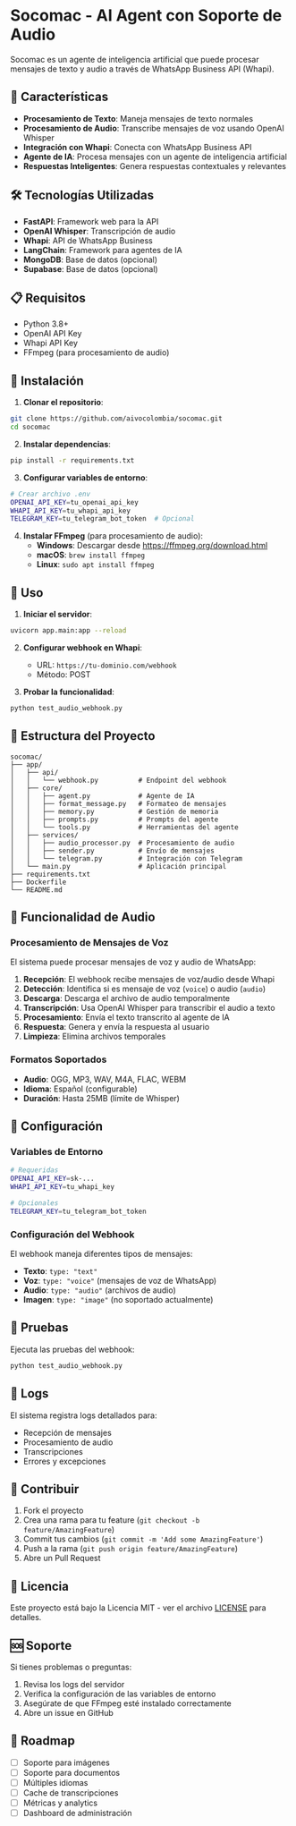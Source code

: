 # Socomac - AI Agent con Soporte de Audio

Socomac es un agente de inteligencia artificial que puede procesar mensajes de texto y audio a través de WhatsApp Business API (Whapi).

## 🚀 Características

- **Procesamiento de Texto**: Maneja mensajes de texto normales
- **Procesamiento de Audio**: Transcribe mensajes de voz usando OpenAI Whisper
- **Integración con Whapi**: Conecta con WhatsApp Business API
- **Agente de IA**: Procesa mensajes con un agente de inteligencia artificial
- **Respuestas Inteligentes**: Genera respuestas contextuales y relevantes

## 🛠️ Tecnologías Utilizadas

- **FastAPI**: Framework web para la API
- **OpenAI Whisper**: Transcripción de audio
- **Whapi**: API de WhatsApp Business
- **LangChain**: Framework para agentes de IA
- **MongoDB**: Base de datos (opcional)
- **Supabase**: Base de datos (opcional)

## 📋 Requisitos

- Python 3.8+
- OpenAI API Key
- Whapi API Key
- FFmpeg (para procesamiento de audio)

## 🔧 Instalación

1. **Clonar el repositorio**:
```bash
git clone https://github.com/aivocolombia/socomac.git
cd socomac
```

2. **Instalar dependencias**:
```bash
pip install -r requirements.txt
```

3. **Configurar variables de entorno**:
```bash
# Crear archivo .env
OPENAI_API_KEY=tu_openai_api_key
WHAPI_API_KEY=tu_whapi_api_key
TELEGRAM_KEY=tu_telegram_bot_token  # Opcional
```

4. **Instalar FFmpeg** (para procesamiento de audio):
   - **Windows**: Descargar desde https://ffmpeg.org/download.html
   - **macOS**: `brew install ffmpeg`
   - **Linux**: `sudo apt install ffmpeg`

## 🚀 Uso

1. **Iniciar el servidor**:
```bash
uvicorn app.main:app --reload
```

2. **Configurar webhook en Whapi**:
   - URL: `https://tu-dominio.com/webhook`
   - Método: POST

3. **Probar la funcionalidad**:
```bash
python test_audio_webhook.py
```

## 📁 Estructura del Proyecto

```
socomac/
├── app/
│   ├── api/
│   │   └── webhook.py          # Endpoint del webhook
│   ├── core/
│   │   ├── agent.py            # Agente de IA
│   │   ├── format_message.py   # Formateo de mensajes
│   │   ├── memory.py           # Gestión de memoria
│   │   ├── prompts.py          # Prompts del agente
│   │   └── tools.py            # Herramientas del agente
│   ├── services/
│   │   ├── audio_processor.py  # Procesamiento de audio
│   │   ├── sender.py           # Envío de mensajes
│   │   └── telegram.py         # Integración con Telegram
│   └── main.py                 # Aplicación principal
├── requirements.txt
├── Dockerfile
└── README.md
```

## 🎵 Funcionalidad de Audio

### Procesamiento de Mensajes de Voz

El sistema puede procesar mensajes de voz y audio de WhatsApp:

1. **Recepción**: El webhook recibe mensajes de voz/audio desde Whapi
2. **Detección**: Identifica si es mensaje de voz (`voice`) o audio (`audio`)
3. **Descarga**: Descarga el archivo de audio temporalmente
4. **Transcripción**: Usa OpenAI Whisper para transcribir el audio a texto
5. **Procesamiento**: Envía el texto transcrito al agente de IA
6. **Respuesta**: Genera y envía la respuesta al usuario
7. **Limpieza**: Elimina archivos temporales

### Formatos Soportados

- **Audio**: OGG, MP3, WAV, M4A, FLAC, WEBM
- **Idioma**: Español (configurable)
- **Duración**: Hasta 25MB (límite de Whisper)

## 🔧 Configuración

### Variables de Entorno

```bash
# Requeridas
OPENAI_API_KEY=sk-...
WHAPI_API_KEY=tu_whapi_key

# Opcionales
TELEGRAM_KEY=tu_telegram_bot_token
```

### Configuración del Webhook

El webhook maneja diferentes tipos de mensajes:

- **Texto**: `type: "text"`
- **Voz**: `type: "voice"` (mensajes de voz de WhatsApp)
- **Audio**: `type: "audio"` (archivos de audio)
- **Imagen**: `type: "image"` (no soportado actualmente)

## 🧪 Pruebas

Ejecuta las pruebas del webhook:

```bash
python test_audio_webhook.py
```

## 📝 Logs

El sistema registra logs detallados para:

- Recepción de mensajes
- Procesamiento de audio
- Transcripciones
- Errores y excepciones

## 🤝 Contribuir

1. Fork el proyecto
2. Crea una rama para tu feature (`git checkout -b feature/AmazingFeature`)
3. Commit tus cambios (`git commit -m 'Add some AmazingFeature'`)
4. Push a la rama (`git push origin feature/AmazingFeature`)
5. Abre un Pull Request

## 📄 Licencia

Este proyecto está bajo la Licencia MIT - ver el archivo [LICENSE](LICENSE) para detalles.

## 🆘 Soporte

Si tienes problemas o preguntas:

1. Revisa los logs del servidor
2. Verifica la configuración de las variables de entorno
3. Asegúrate de que FFmpeg esté instalado correctamente
4. Abre un issue en GitHub

## 🔄 Roadmap

- [ ] Soporte para imágenes
- [ ] Soporte para documentos
- [ ] Múltiples idiomas
- [ ] Cache de transcripciones
- [ ] Métricas y analytics
- [ ] Dashboard de administración
